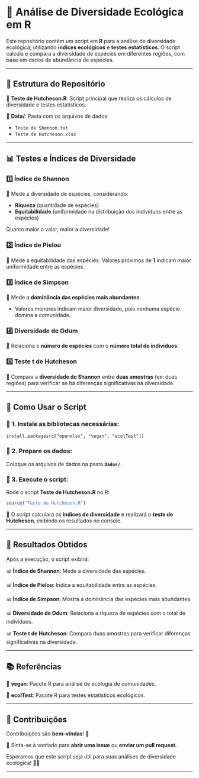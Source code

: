 # 🌿 Análise de Diversidade Ecológica em R

Este repositório contém um script em **R** para a análise de diversidade ecológica, utilizando **índices ecológicos** e **testes estatísticos**.
O script calcula e compara a diversidade de espécies em diferentes regiões, com base em dados de abundância de espécies.

---

## 📂 Estrutura do Repositório

📜 **Teste de Hutcheson.R**: Script principal que realiza os cálculos de diversidade e testes estatísticos.

📁 **Data/**: Pasta com os arquivos de dados:
   - `Teste de Shennon.txt`
   - `Teste de Hutcheson.xlsx`

---

## 📊 Testes e Índices de Diversidade

### 1️⃣ **Índice de Shannon**
📌 Mede a diversidade de espécies, considerando:
- **Riqueza** (quantidade de espécies)
- **Equitabilidade** (uniformidade na distribuição dos indivíduos entre as espécies)

Quanto maior o valor, maior a diversidade!

### 2️⃣ **Índice de Pielou**
📌 Mede a equitabilidade das espécies. Valores próximos de **1** indicam maior uniformidade entre as espécies.

### 3️⃣ **Índice de Simpson**
📌 Mede a **dominância das espécies mais abundantes**.
- Valores menores indicam maior diversidade, pois nenhuma espécie domina a comunidade.

### 4️⃣ **Diversidade de Odum**
📌 Relaciona o **número de espécies** com o **número total de indivíduos**.

### 5️⃣ **Teste t de Hutcheson**
📌 Compara a **diversidade de Shannon** entre **duas amostras** (ex: duas regiões) para verificar se há diferenças significativas na diversidade.

---

## 📝 Como Usar o Script

### 🔹 1. Instale as bibliotecas necessárias:
```
install.packages(c("openxlsx", "vegan", "ecolTest"))
```

### 🔹 2. Prepare os dados:
Coloque os arquivos de dados na pasta **`Dados/`**.

### 🔹 3. Execute o script:
Rode o script **Teste de Hutcheson.R** no R:
```r
source("Teste de Hutcheson.R")
```

📌 O script calculará os **índices de diversidade** e realizará o **teste de Hutcheson**, exibindo os resultados no console.

---

## 📄 Resultados Obtidos
Após a execução, o script exibirá:

📊 **Índice de Shannon**: Mede a diversidade das espécies.

📊 **Índice de Pielou**: Indica a equitabilidade entre as espécies.

📊 **Índice de Simpson**: Mostra a dominância das espécies mais abundantes.

📊 **Diversidade de Odum**: Relaciona a riqueza de espécies com o total de indivíduos.

📊 **Teste t de Hutcheson**: Compara duas amostras para verificar diferenças significativas na diversidade.

---

## 📚 Referências
📌 **vegan**: Pacote R para análise de ecologia de comunidades.

📌 **ecolTest**: Pacote R para testes estatísticos ecológicos.

---

## 🤝 Contribuições
Contribuições são **bem-vindas**! 🎉

🔹 Sinta-se à vontade para **abrir uma issue** ou **enviar um pull request**.

Esperamos que este script seja útil para suas análises de diversidade ecológica! 🌱✨

---

